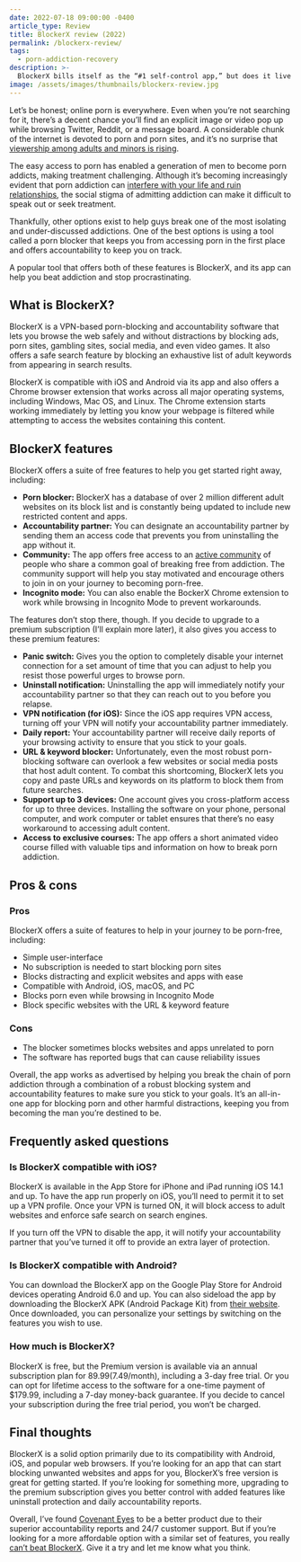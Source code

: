 ```yaml
---
date: 2022-07-18 09:00:00 -0400
article_type: Review
title: BlockerX review (2022)
permalink: /blockerx-review/
tags:
  - porn-addiction-recovery
description: >-
  BlockerX bills itself as the “#1 self-control app,” but does it live it up to its own claims? Here’s my review.
image: /assets/images/thumbnails/blockerx-review.jpg
---
```


Let’s be honest; online porn is everywhere. Even when you’re not searching for it, there’s a decent chance you’ll find an explicit image or video pop up while browsing Twitter, Reddit, or a message board. A considerable chunk of the internet is devoted to porn and porn sites, and it’s no surprise that [viewership among adults and minors is rising](https://www.therecoveryvillage.com/process-addiction/porn-addiction/pornography-statistics/).

The easy access to porn has enabled a generation of men to become porn addicts, making treatment challenging. Although it’s becoming increasingly evident that porn addiction can [interfere with your life and ruin relationships](/reasons-porn-is-harmful/), the social stigma of admitting addiction can make it difficult to speak out or seek treatment.

Thankfully, other options exist to help guys break one of the most isolating and under-discussed addictions. One of the best options is using a tool called a porn blocker that keeps you from accessing porn in the first place and offers accountability to keep you on track.

A popular tool that offers both of these features is BlockerX, and its app can help you beat addiction and stop procrastinating.


## What is BlockerX?

BlockerX is a VPN-based porn-blocking and accountability software that lets you browse the web safely and without distractions by blocking ads, porn sites, gambling sites, social media, and even video games. It also offers a safe search feature by blocking an exhaustive list of adult keywords from appearing in search results.

BlockerX is compatible with iOS and Android via its app and also offers a Chrome browser extension that works across all major operating systems, including Windows, Mac OS, and Linux. The Chrome extension starts working immediately by letting you know your webpage is filtered while attempting to access the websites containing this content.


## BlockerX features

BlockerX offers a suite of free features to help you get started right away, including:



* **Porn blocker:** BlockerX has a database of over 2 million different adult websites on its block list and is constantly being updated to include new restricted content and apps.
* **Accountability partner:** You can designate an accountability partner by sending them an access code that prevents you from uninstalling the app without it.
* **Community:** The app offers free access to an [active community](https://community.blockerx.net/) of people who share a common goal of breaking free from addiction. The community support will help you stay motivated and encourage others to join in on your journey to becoming porn-free.
* **Incognito mode:** You can also enable the BockerX Chrome extension to work while browsing in Incognito Mode to prevent workarounds.

The features don’t stop there, though. If you decide to upgrade to a premium subscription (I’ll explain more later), it also gives you access to these premium features:



* **Panic switch:** Gives you the option to completely disable your internet connection for a set amount of time that you can adjust to help you resist those powerful urges to browse porn.
* **Uninstall notification:** Uninstalling the app will immediately notify your accountability partner so that they can reach out to you before you relapse.
* **VPN notification (for iOS):** Since the iOS app requires VPN access, turning off your VPN will notify your accountability partner immediately.
* **Daily report:** Your accountability partner will receive daily reports of your browsing activity to ensure that you stick to your goals.
* **URL & keyword blocker:** Unfortunately, even the most robust porn-blocking software can overlook a few websites or social media posts that host adult content. To combat this shortcoming, BlockerX lets you copy and paste URLs and keywords on its platform to block them from future searches.
* **Support up to 3 devices:** One account gives you cross-platform access for up to three devices. Installing the software on your phone, personal computer, and work computer or tablet ensures that there’s no easy workaround to accessing adult content.
* **Access to exclusive courses:** The app offers a short animated video course filled with valuable tips and information on how to break porn addiction.


## Pros & cons


### Pros

BlockerX offers a suite of features to help in your journey to be porn-free, including:



* Simple user-interface
* No subscription is needed to start blocking porn sites
* Blocks distracting and explicit websites and apps with ease
* Compatible with Android, iOS, macOS, and PC
* Blocks porn even while browsing in Incognito Mode
* Block specific websites with the URL & keyword feature


### Cons



* The blocker sometimes blocks websites and apps unrelated to porn
* The software has reported bugs that can cause reliability issues

Overall, the app works as advertised by helping you break the chain of porn addiction through a combination of a robust blocking system and accountability features to make sure you stick to your goals. It’s an all-in-one app for blocking porn and other harmful distractions, keeping you from becoming the man you’re destined to be.


## Frequently asked questions


### Is BlockerX compatible with iOS?

BlockerX is available in the App Store for iPhone and iPad running iOS 14.1 and up. To have the app run properly on iOS, you’ll need to permit it to set up a VPN profile. Once your VPN is turned ON, it will block access to adult websites and enforce safe search on search engines.

If you turn off the VPN to disable the app, it will notify your accountability partner that you’ve turned it off to provide an extra layer of protection.


### Is BlockerX compatible with Android?

You can download the BlockerX app on the Google Play Store for Android devices operating Android 6.0 and up. You can also sideload the app by downloading the BlockerX APK (Android Package Kit) from [their website](https://blockerx.net/app-to-block-porn-on-android/). Once downloaded, you can personalize your settings by switching on the features you wish to use.


### How much is BlockerX?

BlockerX is free, but the Premium version is available via an annual subscription plan for $89.99 ($7.49/month), including a 3-day free trial. Or you can opt for lifetime access to the software for a one-time payment of $179.99, including a 7-day money-back guarantee. If you decide to cancel your subscription during the free trial period, you won’t be charged.

## Final thoughts

BlockerX is a solid option primarily due to its compatibility with Android, iOS, and popular web browsers. If you’re looking for an app that can start blocking unwanted websites and apps for you, BlockerX’s free version is great for getting started. If you’re looking for something more, upgrading to the premium subscription gives you better control with added features like uninstall protection and daily accountability reports.

Overall, I’ve found [Covenant Eyes](/best-porn-blocker/) to be a better product due to their superior accountability reports and 24/7 customer support. But if you’re looking for a more affordable option with a similar set of features, you really [can’t beat BlockerX](https://blockerx.net). Give it a try and let me know what you think.

